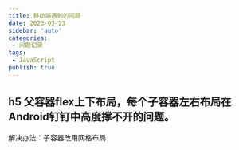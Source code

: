 ```yaml
---
title: 移动端遇到的问题
date: 2023-03-23
sidebar: 'auto'
categories:
 - 问题记录
tags:
 - JavaScript
publish: true
---
```

## h5 父容器flex上下布局，每个子容器左右布局在Android钉钉中高度撑不开的问题。
解决办法：子容器改用网格布局